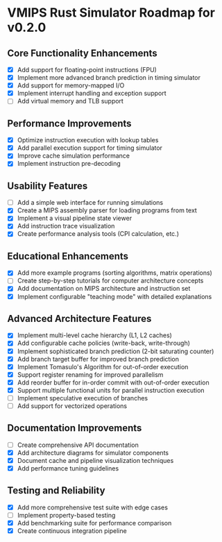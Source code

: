 # VMIPS Rust Simulator Roadmap for v0.2.0

## Core Functionality Enhancements
- [x] Add support for floating-point instructions (FPU)
- [x] Implement more advanced branch prediction in timing simulator
- [x] Add support for memory-mapped I/O
- [x] Implement interrupt handling and exception support
- [ ] Add virtual memory and TLB support

## Performance Improvements
- [x] Optimize instruction execution with lookup tables
- [x] Add parallel execution support for timing simulator
- [x] Improve cache simulation performance
- [x] Implement instruction pre-decoding

## Usability Features
- [ ] Add a simple web interface for running simulations
- [x] Create a MIPS assembly parser for loading programs from text
- [x] Implement a visual pipeline state viewer
- [x] Add instruction trace visualization
- [x] Create performance analysis tools (CPI calculation, etc.)

## Educational Enhancements
- [x] Add more example programs (sorting algorithms, matrix operations)
- [ ] Create step-by-step tutorials for computer architecture concepts
- [x] Add documentation on MIPS architecture and instruction set
- [x] Implement configurable "teaching mode" with detailed explanations

## Advanced Architecture Features
- [x] Implement multi-level cache hierarchy (L1, L2 caches)
- [x] Add configurable cache policies (write-back, write-through)
- [x] Implement sophisticated branch prediction (2-bit saturating counter)
- [x] Add branch target buffer for improved branch prediction
- [x] Implement Tomasulo's Algorithm for out-of-order execution
- [x] Support register renaming for improved parallelism
- [x] Add reorder buffer for in-order commit with out-of-order execution
- [x] Support multiple functional units for parallel instruction execution
- [ ] Implement speculative execution of branches
- [ ] Add support for vectorized operations

## Documentation Improvements
- [ ] Create comprehensive API documentation
- [x] Add architecture diagrams for simulator components
- [x] Document cache and pipeline visualization techniques
- [x] Add performance tuning guidelines

## Testing and Reliability
- [x] Add more comprehensive test suite with edge cases
- [ ] Implement property-based testing
- [x] Add benchmarking suite for performance comparison
- [x] Create continuous integration pipeline